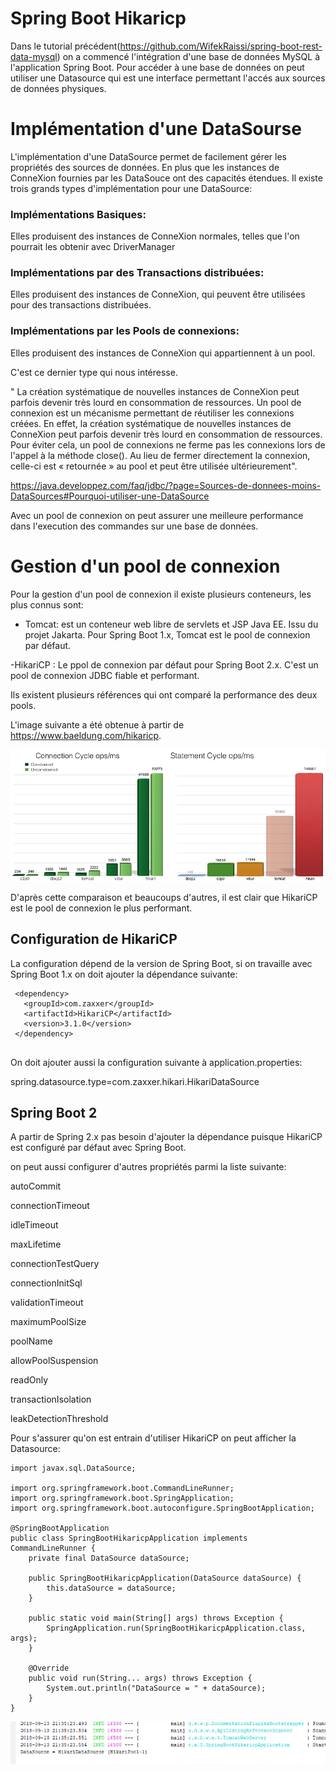# Spring Boot Hikaricp

Dans le tutorial précédent(https://github.com/WifekRaissi/spring-boot-rest-data-mysql) on a commencé l'intégration d'une base de données MySQL à l'application Spring Boot. 
Pour accéder à  une base de données on peut utiliser une Datasource qui est une interface permettant l'accés aux sources de données physiques.

# Implémentation d'une DataSourse
L'implémentation d'une DataSource permet de facilement gérer les propriétés des sources de données. En plus que les instances de ConneXion fournies par les DataSouce ont des capacités étendues.
Il existe trois grands types d'implémentation pour une DataSource:

   ###     Implémentations Basiques:
   Elles produisent des instances de ConneXion normales, telles que l'on pourrait les obtenir avec DriverManager

   ###    Implémentations par des Transactions distribuées:
   Elles produisent des instances de ConneXion, qui peuvent être utilisées pour des transactions distribuées. 

   
   ###     Implémentations par les Pools de connexions:
   Elles produisent des instances de ConneXion qui appartiennent à un pool.

C'est ce dernier type qui nous intéresse.

 " La création systématique de nouvelles instances de ConneXion peut parfois devenir très lourd en consommation de ressources.
Un pool de connexion est un mécanisme permettant de réutiliser les connexions créées. En effet, la création systématique de nouvelles instances de ConneXion peut parfois devenir très lourd en consommation de ressources. Pour éviter cela, un pool de connexions ne ferme pas les connexions lors de l'appel à la méthode close(). Au lieu de fermer directement la connexion, celle-ci est « retournée » au pool et peut être utilisée ultérieurement".

https://java.developpez.com/faq/jdbc/?page=Sources-de-donnees-moins-DataSources#Pourquoi-utiliser-une-DataSource

Avec un pool de connexion on peut assurer une meilleure performance dans l'execution des commandes sur une base de données.

  #  Gestion d'un pool de connexion
  
  Pour la gestion d'un pool de connexion il existe plusieurs conteneurs, les plus connus sont:
  
   - Tomcat: est un conteneur web libre de servlets et JSP Java EE. Issu du projet Jakarta.
   Pour Spring Boot 1.x, Tomcat est le pool de connexion par défaut.
   
   -HikariCP : Le ppol de connexion par défaut pour Spring Boot 2.x. 
   C'est un pool de connexion JDBC fiable et performant.
   
Ils existent plusieurs références qui ont comparé la performance des deux pools.

L'image suivante a été obtenue à partir de https://www.baeldung.com/hikaricp.

   ![alt text](https://github.com/WifekRaissi/spring-boot-Hikaricp/blob/master/src/main/resources/images/hikaricp.png)
   
 D'après cette comparaison et beaucoups d'autres, il est clair que HikariCP est le pool de connexion le plus performant.
 
 ## Configuration de HikariCP
La configuration dépend de la version de Spring Boot, si on travaille avec Spring Boot 1.x on doit ajouter la dépendance suivante:

 ```
  <dependency>
    <groupId>com.zaxxer</groupId>
    <artifactId>HikariCP</artifactId>
    <version>3.1.0</version>
  </dependency> 
       
   ```
On doit ajouter aussi la configuration suivante à application.properties:

spring.datasource.type=com.zaxxer.hikari.HikariDataSource

## Spring Boot 2

A partir de Spring 2.x pas besoin d'ajouter la dépendance puisque HikariCP est configuré par défaut avec Spring Boot.


on peut aussi configurer d'autres propriétés parmi la liste suivante:

autoCommit

connectionTimeout

idleTimeout

maxLifetime

connectionTestQuery

connectionInitSql

validationTimeout

maximumPoolSize

poolName

allowPoolSuspension

readOnly

transactionIsolation

leakDetectionThreshold

Pour s'assurer qu'on est entrain d'utiliser HikariCP on peut afficher la Datasource:


```
import javax.sql.DataSource;

import org.springframework.boot.CommandLineRunner;
import org.springframework.boot.SpringApplication;
import org.springframework.boot.autoconfigure.SpringBootApplication;

@SpringBootApplication
public class SpringBootHikaricpApplication implements CommandLineRunner {
    private final DataSource dataSource;

    public SpringBootHikaricpApplication(DataSource dataSource) {
        this.dataSource = dataSource;
    }

    public static void main(String[] args) throws Exception {
        SpringApplication.run(SpringBootHikaricpApplication.class, args);
    }

    @Override
    public void run(String... args) throws Exception {
        System.out.println("DataSource = " + dataSource);
    }
}
```



   ![alt text](https://github.com/WifekRaissi/spring-boot-Hikaricp/blob/master/src/main/resources/images/hikariex.PNG)



